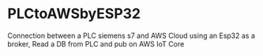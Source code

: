 # PLCtoAWSbyESP32
Connection between a PLC siemens s7 and AWS Cloud using an Esp32 as a broker, Read a DB from PLC and pub on AWS IoT Core
